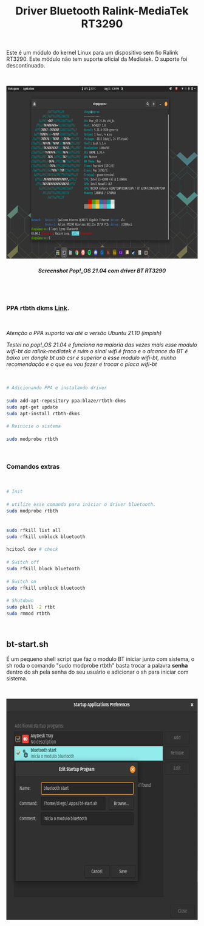 <br>

<h1 align="center">Driver Bluetooth Ralink-MediaTek RT3290</h1>

<br>

Este é um módulo do kernel Linux para um dispositivo sem fio Ralink RT3290.
Este módulo não tem suporte oficial da Mediatek. O suporte foi descontinuado.

<br>

<p align="center">
  <img width="922" height="455" src="assets/screenshot.png">
</p>

<h5 align="center"><em>Screenshot Pop!_OS 21.04 com driver BT RT3290</em></h5>

<br> <br>
 
### PPA rtbth dkms **[Link](https://launchpad.net/~blaze/+archive/ubuntu/rtbth-dkms)**.

<br>

*Atenção o PPA suporta vai até a versão Ubuntu 21.10 (impish)*  

*Testei no pop!_OS 21.04 e funciona na maioria das vezes mais esse modulo wifi-bt da ralink-mediatek é ruim o sinal wifi é fraco e o alcance do BT é baixo um dongle bt usb csr é superior a esse modulo wifi-bt, minha recomendação e o que eu vou fazer é trocar o placa wifi-bt*

<br>

```sh
# Adicionando PPA e instalando driver

sudo add-apt-repository ppa:blaze/rtbth-dkms
sudo apt-get update
sudo apt-install rtbth-dkms

# Reinicie o sistema

sudo modprobe rtbth
```
<br>

### Comandos extras

<br> 

```sh
# Init

# utilize esse comando para iniciar o driver bluetooth.
sudo modprobe rtbth


sudo rfkill list all
sudo rfkill unblock bluetooth

hcitool dev # check

# Switch off
sudo rfkill block bluetooth

# Switch on
sudo rfkill unblock bluetooth

# Shutdown
sudo pkill -2 rtbt
sudo rmmod rtbth
```
<br>

## bt-start.sh
É um pequeno shell script que faz o modulo BT iniciar junto com sistema, o sh roda o comando "sudo modprobe rtbth" basta trocar a palavra **senha** dentro do sh pela senha do seu usuário e adicionar o sh para iniciar com sistema.

<br>

<p align="center">
  <img width="653" height="582" src="assets/screenshot2.png">
</p>

<br><br>